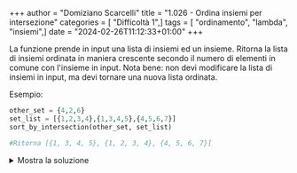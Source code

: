 +++
author = "Domiziano Scarcelli"
title = "1.026 - Ordina insiemi per intersezione"
categories = [ "Difficoltà 1",]
tags = [ "ordinamento", "lambda", "insiemi",]
date = "2024-02-26T11:12:33+01:00"
+++

La funzione prende in input una lista di insiemi ed un insieme. Ritorna la lista di insiemi ordinata in maniera crescente secondo il numero di elementi in comune con l'insieme in input.
Nota bene: non devi modificare la lista di insiemi in input, ma devi tornare una nuova lista ordinata.

Esempio:

```python
other_set = {4,2,6}
set_list = [{1,2,3,4},{1,3,4,5},{4,5,6,7}]
sort_by_intersection(other_set, set_list)

#Ritorna [{1, 3, 4, 5}, {1, 2, 3, 4}, {4, 5, 6, 7}]
```

<details>
<summary>Mostra la soluzione</summary>

```python
def sort_by_intersection(other_set, set_list):
    return sorted(set_list, key=lambda x: len(x.intersection(other_set)))
```

</details>

